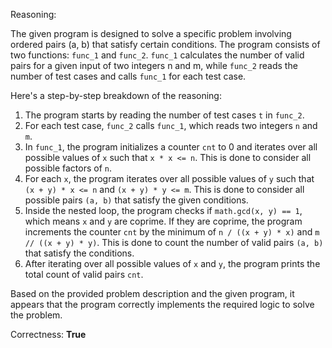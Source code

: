 Reasoning:

The given program is designed to solve a specific problem involving ordered pairs (a, b) that satisfy certain conditions. The program consists of two functions: `func_1` and `func_2`. `func_1` calculates the number of valid pairs for a given input of two integers n and m, while `func_2` reads the number of test cases and calls `func_1` for each test case.

Here's a step-by-step breakdown of the reasoning:

1.  The program starts by reading the number of test cases `t` in `func_2`.
2.  For each test case, `func_2` calls `func_1`, which reads two integers `n` and `m`.
3.  In `func_1`, the program initializes a counter `cnt` to 0 and iterates over all possible values of `x` such that `x * x <= n`. This is done to consider all possible factors of `n`.
4.  For each `x`, the program iterates over all possible values of `y` such that `(x + y) * x <= n` and `(x + y) * y <= m`. This is done to consider all possible pairs `(a, b)` that satisfy the given conditions.
5.  Inside the nested loop, the program checks if `math.gcd(x, y) == 1`, which means `x` and `y` are coprime. If they are coprime, the program increments the counter `cnt` by the minimum of `n / ((x + y) * x)` and `m // ((x + y) * y)`. This is done to count the number of valid pairs `(a, b)` that satisfy the conditions.
6.  After iterating over all possible values of `x` and `y`, the program prints the total count of valid pairs `cnt`.

Based on the provided problem description and the given program, it appears that the program correctly implements the required logic to solve the problem.

Correctness: **True**